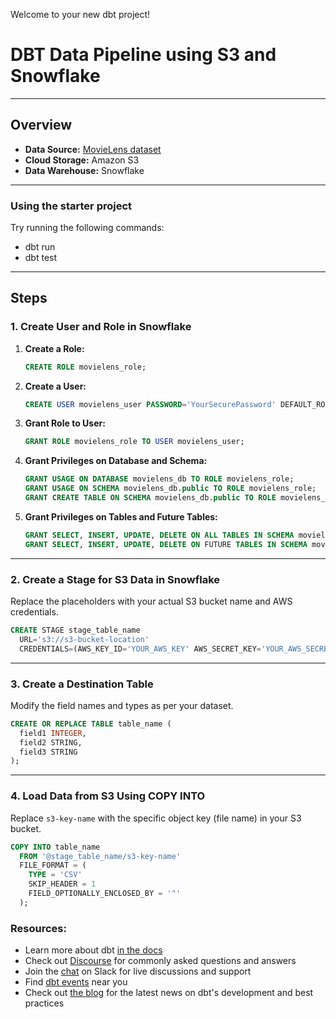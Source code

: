 Welcome to your new dbt project!


# DBT Data Pipeline using S3 and Snowflake


---

## Overview

- **Data Source:** [MovieLens dataset](https://grouplens.org/datasets/movielens/)
- **Cloud Storage:** Amazon S3
- **Data Warehouse:** Snowflake

---
### Using the starter project

Try running the following commands:
- dbt run
- dbt test

---
## Steps

### 1. Create User and Role in Snowflake

1. **Create a Role:**
    ```sql
    CREATE ROLE movielens_role;
    ```

2. **Create a User:**
    ```sql
    CREATE USER movielens_user PASSWORD='YourSecurePassword' DEFAULT_ROLE=movielens_role MUST_CHANGE_PASSWORD=TRUE;
    ```

3. **Grant Role to User:**
    ```sql
    GRANT ROLE movielens_role TO USER movielens_user;
    ```

4. **Grant Privileges on Database and Schema:**
    ```sql
    GRANT USAGE ON DATABASE movielens_db TO ROLE movielens_role;
    GRANT USAGE ON SCHEMA movielens_db.public TO ROLE movielens_role;
    GRANT CREATE TABLE ON SCHEMA movielens_db.public TO ROLE movielens_role;
    ```

5. **Grant Privileges on Tables and Future Tables:**
    ```sql
    GRANT SELECT, INSERT, UPDATE, DELETE ON ALL TABLES IN SCHEMA movielens_db.public TO ROLE movielens_role;
    GRANT SELECT, INSERT, UPDATE, DELETE ON FUTURE TABLES IN SCHEMA movielens_db.public TO ROLE movielens_role;
    ```

---

### 2. Create a Stage for S3 Data in Snowflake

Replace the placeholders with your actual S3 bucket name and AWS credentials.

```sql
CREATE STAGE stage_table_name 
  URL='s3://s3-bucket-location' 
  CREDENTIALS=(AWS_KEY_ID='YOUR_AWS_KEY' AWS_SECRET_KEY='YOUR_AWS_SECRET');
```

---

### 3. Create a Destination Table

Modify the field names and types as per your dataset.

```sql
CREATE OR REPLACE TABLE table_name (
  field1 INTEGER,
  field2 STRING,
  field3 STRING
);
```

---

### 4. Load Data from S3 Using COPY INTO

Replace `s3-key-name` with the specific object key (file name) in your S3 bucket.

```sql
COPY INTO table_name 
  FROM '@stage_table_name/s3-key-name' 
  FILE_FORMAT = (
    TYPE = 'CSV'
    SKIP_HEADER = 1
    FIELD_OPTIONALLY_ENCLOSED_BY = '"'
  );
```



### Resources:
- Learn more about dbt [in the docs](https://docs.getdbt.com/docs/introduction)
- Check out [Discourse](https://discourse.getdbt.com/) for commonly asked questions and answers
- Join the [chat](https://community.getdbt.com/) on Slack for live discussions and support
- Find [dbt events](https://events.getdbt.com) near you
- Check out [the blog](https://blog.getdbt.com/) for the latest news on dbt's development and best practices
